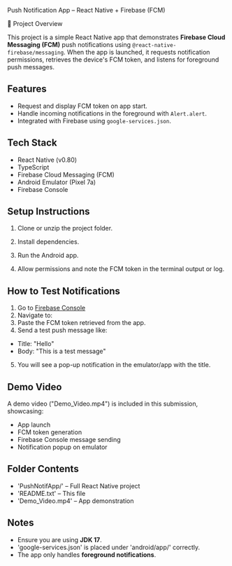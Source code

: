 Push Notification App – React Native + Firebase (FCM)

📱 Project Overview

This project is a simple React Native app that demonstrates **Firebase Cloud Messaging (FCM)** push notifications using `@react-native-firebase/messaging`. When the app is launched, it requests notification permissions, retrieves the device's FCM token, and listens for foreground push messages.

## Features

- Request and display FCM token on app start.
- Handle incoming notifications in the foreground with `Alert.alert`.
- Integrated with Firebase using `google-services.json`.

## Tech Stack

- React Native (v0.80)
- TypeScript
- Firebase Cloud Messaging (FCM)
- Android Emulator (Pixel 7a)
- Firebase Console

## Setup Instructions

1. Clone or unzip the project folder.

2. Install dependencies.

3. Run the Android app.

4. Allow permissions and note the FCM token in the terminal output or log.

## How to Test Notifications

1. Go to [Firebase Console](https://console.firebase.google.com/)
2. Navigate to:
3. Paste the FCM token retrieved from the app.
4. Send a test push message like:
- Title: "Hello"
- Body: "This is a test message"

5. You will see a pop-up notification in the emulator/app with the title.

## Demo Video

A demo video ("Demo_Video.mp4") is included in this submission, showcasing:
- App launch
- FCM token generation
- Firebase Console message sending
- Notification popup on emulator

## Folder Contents

- 'PushNotifApp/' – Full React Native project
- 'README.txt' – This file
- 'Demo_Video.mp4' – App demonstration

##  Notes

- Ensure you are using **JDK 17**.
- 'google-services.json' is placed under 'android/app/' correctly.
- The app only handles **foreground notifications**.
